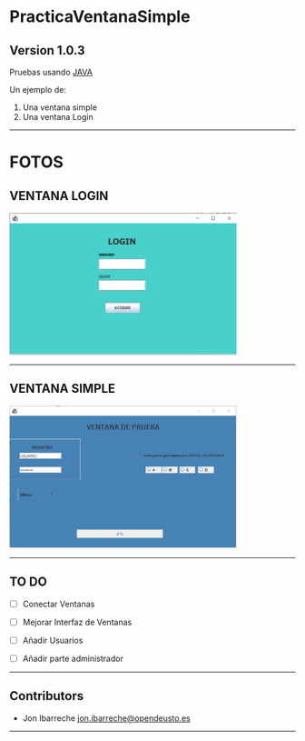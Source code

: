 # PracticaVentanaSimple

**Version 1.0.3**
---
Pruebas usando [JAVA](https://www.java.com/es/)


Un ejemplo de:
1) Una ventana simple
2) Una ventana Login 
--- 
# FOTOS
## VENTANA LOGIN

<img src="VentanaCerrar/img/LoginWindowJ1.png" width="400" height="250" >

---
## VENTANA SIMPLE

<img src="VentanaCerrar/img/MainWindowJ1.png" width="400" height="250">

---
## TO DO

- [ ] Conectar Ventanas
- [ ] Mejorar Interfaz de Ventanas
- [ ] Añadir Usuarios
- [ ] Añadir parte administrador



---

## Contributors

- Jon Ibarreche <jon.ibarreche@opendeusto.es>
---
